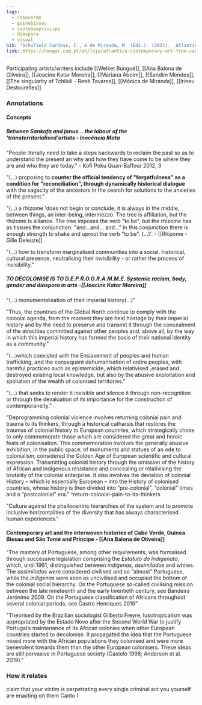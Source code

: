 ```yaml
---
tags:
  - caboverde
  - guinebissau
  - saotomeeprincipe
  - diaspora
  - visual
bib: "Schofield Cardoso, C., & de Miranda, M. (Eds.). (2021). _Atlantica: Contemporary Art from Cabo Verde, Guinea Bissau, São Tomé and Príncipe and their Diasporas_. Hangar Books.https://hangar.com.pt/en/loja/atlantica-contemporary-art-from-cabo-verde-guinea-bissau-sao-tome-and-principe-and-their-diasporas/"
link: https://hangar.com.pt/en/loja/atlantica-contemporary-art-from-cabo-verde-guinea-bissau-sao-tome-and-principe-and-their-diasporas/
---
```

Participating artists/writers include
[[Welket Bungué]], [[Ana Balona de Oliveira]], [[Joacine Katar Moreira]], [[Mariana Aboim]], [[Sandim Mendes]], 
[[The singularity of Tchiloli - René Tavares]], [[Mónica de Miranda]], [[Irineu Destourelles]]

### Annotations

#### Concepts
##### Between Sankofa and janus... the labour of the 'transterritorialised'artists - Inocência Mata

"People literally need to take a steps backwards to reclaim the past so as to understand the present an why and how they have come to be where they are and who they are today." - Kofi Poku Quan-Baffour 2012, 3

"(...) proposing to **counter the official tendency of "forgetfulness" as a condition for "reconciliation", through dynamically historical dialogue** with the sagacity of the ancestors in the search for solutions to the anxieties of the present."

"(...) a rhizome 'does not begin or conclude, it is always in the middle, between things, an inter-being, intermezzo. The tree is affiliation, but the rhizome is alliance. The tree imposes the verb "to be", but the rhizome has as tissues the conjunction: "and...and... and..." In this conjunction there is enough strength to shake and uproot the verb "to be". (...)'.  - [[Rhizome - Gille Deleuze]]

"(...) how to transform marginalised communities into a social, historical, cultural presence, neutralising their invisibility - or rather the process of invisibility."

##### TO DECOLONISE IS TO D.E.P.R.O.G.R.A.M.M.E. Systemic racism, body, gender and diaspora in arts -[[Joacine Katar Moreira]]

"(...) monumentalisation of their imperial history(...)"

"Thus, the countries of the Global North continue to comply with the colonial agenda, from the moment they are held hostage by their imperial history and by the need to preserve and transmit it through the concealment of the atrocities committed against other peoples and, above all, by the way in which this imperial history has formed the basis of their national identity as a community."

"(...)which coexisted with the Enslavement of peoples and human trafficking, and the consequent dehumanisation of entire peoples, with harmful practices such as epistemicide, which relativised ,erased and destroyed existing local knowledge, but also by the abusive exploitation and spoliation of the wealth of colonised territories."

"(...) that seeks to render it invisible and silence it through non-recognition or through the devaluation of its importance for the construction of contemporaneity."

"Deprogramming colonial violence involves returning colonial pain and trauma to its thinkers, through a historical catharsis that restores the traumas of colonial history to European countries, which strategically chose to only commemorate those which are considered the great and heroic feats of colonisation. This commemoration involves the generally abusive exhibition, in the public space, of monuments and statues of an ode to colonialism, considered the Golden Age of European scientific and cultural expression. Transmitting colonial history through the omission of the history of African and indigenous resistance and concealing or relativising the brutality of the colonial enterprise. It also involves the deviation of colonial History – which is essentially European – into the History of colonised countries, whose history is then divided into “pre-colonial”, “colonial” times and a “postcolonial” era." ^return-colonial-pain-to-its-thinkers

"Culture against the phallocentric hierarchies of the system and to promote inclusive horizontalities of the diversity that has always characterised human experiences."

#### Contemporary art and the interwoven histories of Cabo Verde, Guinea Bissau and São Tomé and Príncipe - [[Ana Balona de Oliveira]]

"The mastery of Portuguese, among other requirements, was formalised through successive legislation comprising the _Estatuto do Indigenato_, which, until 1961, distinguished between _indígenas_, _assimilados_ and whites. The _assimilados_ were considered civilised and so “almost” Portuguese, while the _indígenas_ were seen as uncivilised and occupied the bottom of the colonial social hierarchy. On the Portuguese so-called civilising mission between the late nineteenth and the early twentieth century, see Bandeira Jerónimo 2009. On the Portuguese classification of Africans throughout several colonial periods, see Castro Henriques 2019"

"Theorised by the Brazilian sociologist Gilberto Freyre, lusotropicalism was appropriated by the Estado Novo after the Second World War to justify Portugal’s maintenance of its African colonies when other European countries started to decolonise. It propagated the idea that the Portuguese mixed more with the African populations they colonised and were more benevolent towards them than the other European colonisers. These ideas are still pervasive in Portuguese society (Castelo 1998; Anderson et al. 2019)."


### How it relates

claim that your victim is perpetrating every single criminal act you yourself are enacting on them
Canto I